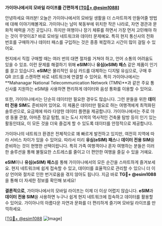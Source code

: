 **가이아나에서의 모바일 라이프를 간편하게 [[TG💪+ @esim1088](https://t.me/s/esim1088)]**

안녕하세요 여러분! 오늘은 가이아나에서의 모바일 생활을 더 스마트하게 만들어줄 방법에 대해 이야기해볼게요. 가이아나는 남미 북동부에 위치한 작은 나라로, 자연 경관과 문화적 매력을 가진 곳입니다. 하지만 여행이나 장기 체류를 하면서 가장 먼저 고민해야 하는 것이 무엇이죠? 바로 모바일 네트워크와 데이터 문제예요. 특히 현지 통신사의 전화번호를 구매하거나 데이터 패스를 구입하는 것은 종종 복잡하고 시간이 많이 걸릴 수 있어요.

현지에서 직접 구매할 때는 여러 번의 대면 절차를 거쳐야 하고, 언어 소통의 어려움도 있을 수 있죠. 이런 문제를 해결하기 위해 **eSIM**이나 **유심(eSIM) 패스** 같은 제품이 인기를 끌고 있습니다. **eSIM**은 물리적인 유심 카드를 대체하는 디지털 유심으로, 구매 후 QR 코드를 스캔하면 바로 네트워크에 연결할 수 있어요. 특히 가이아나에서는 **Mahanagar National Telecommunication Network (TMN)**과 같은 주요 통신사를 지원하는 eSIM을 사용하면 편리하게 데이터와 음성 통화를 이용할 수 있어요.

또한, 가이아나에서는 단순히 데이터만 필요한 경우도 많습니다. 그런 분들을 위한 **데이터 전용 SIM**도 준비되어 있어요. 이 제품은 데이터만 필요로 하는 여행객에게 최적화된 솔루션으로, 요금제에 따라 다양한 데이터 플랜을 제공합니다. 가이아나에서는 주로 야생 동물 관찰, 아마존 정글 탐험, 또는 도시 지역의 역사적인 건축물 탐방 등이 인기 있는 활동인데요, 이 모든 것을 더욱 즐겁게 할 수 있도록 데이터를 안정적으로 제공합니다.

가이아나의 네트워크 환경은 전체적으로 꽤 빠르게 발전하고 있지만, 여전히 지역에 따라 서비스 차이가 있을 수 있어요. 따라서 미리 **유심(eSIM) 패스**나 **데이터 전용 SIM**을 준비하는 것이 현명한 선택이랍니다. 특히 가족 여행객이나 혼자 여행하는 분들은 이러한 솔루션을 통해 불필요한 스트레스를 줄이고 더 편안한 여행을 즐길 수 있을 거예요.

**eSIM**이나 **유심(eSIM) 패스**를 통해 가이아나에서의 모든 순간을 스마트하게 즐겨보세요. 현지 네트워크에 쉽게 접속할 수 있고, 데이터를 효율적으로 관리할 수 있으니 더 이상 언어와 절차로 인한 번거로움을 겪지 않아도 됩니다. 지금 바로 **TG💪+ @esim1088**을 통해 더 자세한 정보를 확인해 보세요!

**결론적으로**, 가이아나에서의 모바일 라이프는 이제 더 이상 어렵지 않습니다. **eSIM**과 **데이터 전용 SIM**을 사용하면 누구나 쉽게 현지 네트워크에 접속하고 데이터를 활용할 수 있어요. 가이아나의 아름다운 자연과 문화를 더 편리하게 즐기며 모바일 라이프를 만끽하세요.

[[TG💪+ @esim1088](https://t.me/s/esim1088) ![Image](https://i.postimg.cc/Y0z9fWf4/image.png)]